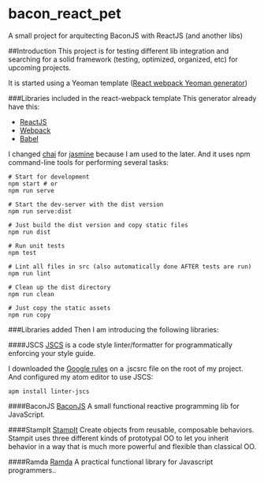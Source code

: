 # bacon_react_pet
A small project for arquitecting BaconJS with ReactJS (and another libs)

##Introduction
This project is for testing different lib integration and searching for a solid
framework (testing, optimized, organized, etc) for upcoming projects.

It is started using a Yeoman template ([React webpack Yeoman generator](https://github.com/newtriks/generator-react-webpack))

###Libraries included in the react-webpack template
This generator already have this:
- [ReactJS](https://facebook.github.io/react/)
- [Webpack](https://facebook.github.io/react/)
- [Babel](https://facebook.github.io/react/)

I changed [chai](http://chaijs.com/) for [jasmine](http://jasmine.github.io/) because I am used to the later.
And it uses npm command-line tools for performing several tasks:

```
# Start for development
npm start # or
npm run serve

# Start the dev-server with the dist version
npm run serve:dist

# Just build the dist version and copy static files
npm run dist

# Run unit tests
npm test

# Lint all files in src (also automatically done AFTER tests are run)
npm run lint

# Clean up the dist directory
npm run clean

# Just copy the static assets
npm run copy
```

###Libraries added
Then I am introducing the following libraries:

####JSCS
[JSCS](http://jscs.info/) is a code style linter/formatter for programmatically enforcing your style guide.

I downloaded the [Google rules](https://google.github.io/styleguide/javascriptguide.xml) on a .jscsrc file on the root of my project.
And configured my atom editor to use JSCS:

`apm install linter-jscs`

####BaconJS
[BaconJS](https://baconjs.github.io) A small functional reactive programming lib for JavaScript.

####StampIt
[StampIt](https://github.com/stampit-org/stampit) Create objects from reusable, composable behaviors. Stampit uses three different kinds of prototypal OO to let you inherit behavior in a way that is much more powerful and flexible than classical OO.

####Ramda
[Ramda](http://ramdajs.com/) A practical functional library for Javascript programmers..
